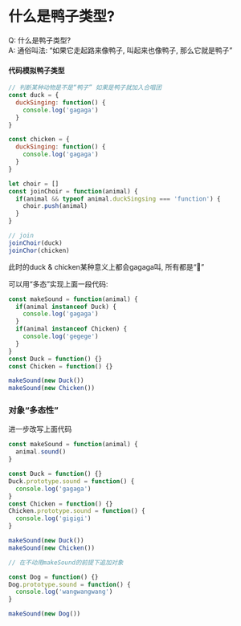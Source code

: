 # 什么是鸭子类型?

Q: 什么是鸭子类型?<br/>
A: 通俗叫法: “如果它走起路来像鸭子, 叫起来也像鸭子, 那么它就是鸭子”

#### 代码模拟鸭子类型

```javascript
// 判断某种动物是不是“鸭子” 如果是鸭子就加入合唱团
const duck = {
  duckSinging: function() {
    console.log('gagaga')
  }
}

const chicken = {
  duckSinging: function() {
    console.log('gagaga')
  }
}

let choir = []
const joinChoir = function(animal) {
  if(animal && typeof animal.duckSingsing === 'function') {
    choir.push(animal)
  }
}

// join
joinChoir(duck)
joinChor(chicken)
```
此时的duck & chicken某种意义上都会gagaga叫, 所有都是“🦆”

可以用“多态”实现上面一段代码:
```javascript
const makeSound = function(animal) {
  if(animal instanceof Duck) {
    console.log('gagaga')
  }
  if(animal instanceof Chicken) {
    console.log('gegege')
  }
}
const Duck = function() {}
const Chicken = function() {}

makeSound(new Duck())
makeSound(new Chicken())
```

### 对象“多态性”
进一步改写上面代码
```javascript
const makeSound = function(animal) {
  animal.sound()
}

const Duck = function() {}
Duck.prototype.sound = function() {
  console.log('gagaga')
}
const Chicken = function() {}
Chicken.prototype.sound = function() {
  console.log('gigigi')
}

makeSound(new Duck())
makeSound(new Chicken())

// 在不动用makeSound的前提下追加对象

const Dog = function() {}
Dog.prototype.sound = function() {
  console.log('wangwangwang')
}

makeSound(new Dog())
```